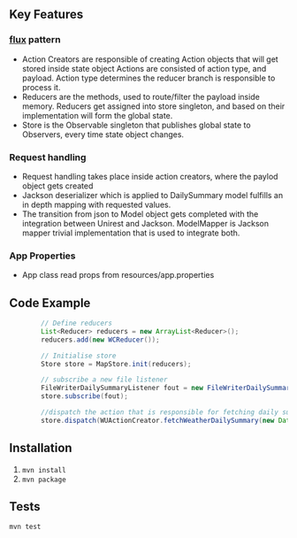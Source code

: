 
## Key Features
### [flux](https://code-cartoons.com/a-cartoon-guide-to-flux-6157355ab207) pattern
- Action Creators are responsible of creating Action objects that will get stored inside state object
  Actions are consisted of action type, and payload. Action type determines the reducer branch is responsible to process it.
- Reducers are the methods, used to route/filter the payload inside memory.
  Reducers get assigned into store singleton, and based on their implementation will form the global state.
- Store is the Observable singleton that publishes global state to Observers, every time state object changes.
### Request handling
- Request handling takes place inside action creators, where the paylod object gets created
- Jackson deserializer which is applied to DailySummary model fulfills an in depth mapping with requested values.
- The transition from json to Model object gets completed with the integration between Unirest and Jackson.
  ModelMapper is Jackson mapper trivial implementation that is used to integrate both.
### App Properties
- App class read props from resources/app.properties


## Code Example
```java
        // Define reducers
        List<Reducer> reducers = new ArrayList<Reducer>();
        reducers.add(new WCReducer());

        // Initialise store
        Store store = MapStore.init(reducers);

        // subscribe a new file listener
        FileWriterDailySummaryListener fout = new FileWriterDailySummaryListener();
        store.subscribe(fout);

        //dispatch the action that is responsible for fetching daily summary
        store.dispatch(WUActionCreator.fetchWeatherDailySummary(new Date()));

```

## Installation
1. `mvn install`
2. `mvn package`

## Tests
`mvn test`
